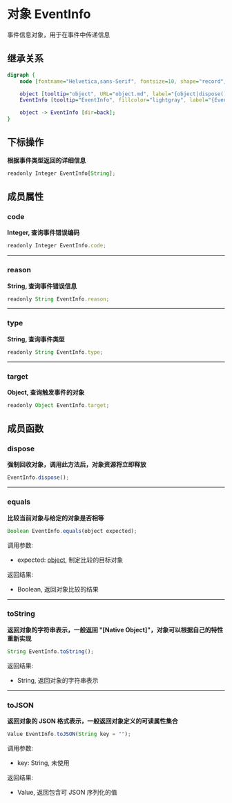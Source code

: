 # 对象 EventInfo
事件信息对象，用于在事件中传递信息

## 继承关系
```dot
digraph {
    node [fontname="Helvetica,sans-Serif", fontsize=10, shape="record", style="filled", fillcolor="white"];

    object [tooltip="object", URL="object.md", label="{object|dispose()\lequals()\ltoString()\ltoJSON()\l}"];
    EventInfo [tooltip="EventInfo", fillcolor="lightgray", label="{EventInfo|operator[String]\l|code\lreason\ltype\ltarget\l}"];

    object -> EventInfo [dir=back];
}
```

## 下标操作
        
**根据事件类型返回的详细信息**

```JavaScript
readonly Integer EventInfo[String];
```

## 成员属性
        
### code
**Integer, 查询事件错误编码**

```JavaScript
readonly Integer EventInfo.code;
```

--------------------------
### reason
**String, 查询事件错误信息**

```JavaScript
readonly String EventInfo.reason;
```

--------------------------
### type
**String, 查询事件类型**

```JavaScript
readonly String EventInfo.type;
```

--------------------------
### target
**Object, 查询触发事件的对象**

```JavaScript
readonly Object EventInfo.target;
```

## 成员函数
        
### dispose
**强制回收对象，调用此方法后，对象资源将立即释放**

```JavaScript
EventInfo.dispose();
```

--------------------------
### equals
**比较当前对象与给定的对象是否相等**

```JavaScript
Boolean EventInfo.equals(object expected);
```

调用参数:
* expected: [object](object.md), 制定比较的目标对象

返回结果:
* Boolean, 返回对象比较的结果

--------------------------
### toString
**返回对象的字符串表示，一般返回 "[Native Object]"，对象可以根据自己的特性重新实现**

```JavaScript
String EventInfo.toString();
```

返回结果:
* String, 返回对象的字符串表示

--------------------------
### toJSON
**返回对象的 JSON 格式表示，一般返回对象定义的可读属性集合**

```JavaScript
Value EventInfo.toJSON(String key = "");
```

调用参数:
* key: String, 未使用

返回结果:
* Value, 返回包含可 JSON 序列化的值

